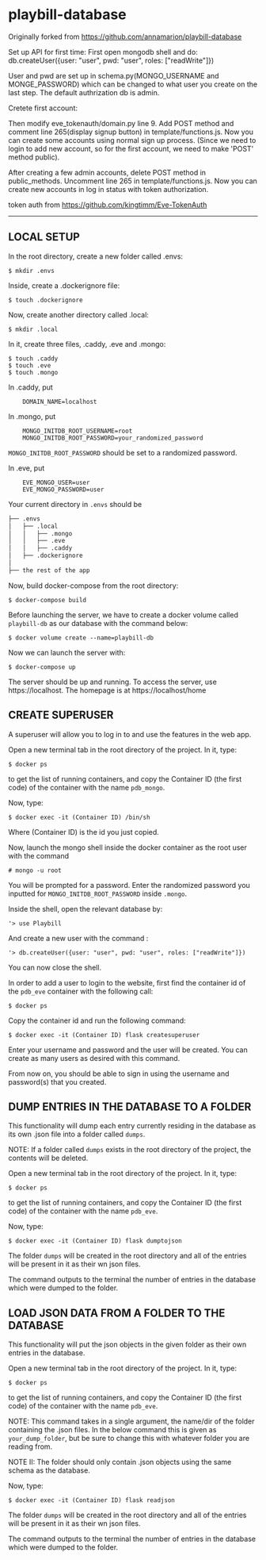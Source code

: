 # playbill-database

Originally forked from https://github.com/annamarion/playbill-database

Set up API for first time:
First open mongodb shell and do:
db.createUser({user: "user", pwd: "user", roles: ["readWrite"]})

User and pwd are set up in schema.py(MONGO_USERNAME and MONGE_PASSWORD) which can be changed to what user you create on the last step. The default authrization db is admin.

Cretete first account:

Then modify eve_tokenauth/domain.py line 9. Add POST method and comment line 265(display signup button) in template/functions.js. Now you can create some accounts using normal sign up process. (Since we need to login to add new account, so for the first account, we need to make 'POST' method public).

After creating a few admin accounts, delete POST method in public_methods. Uncomment line 265 in template/functions.js.
Now you can create new accounts in log in status with token authorization.

token auth from https://github.com/kingtimm/Eve-TokenAuth


-------------------
LOCAL SETUP
-------
In the root directory, create a new folder called .envs:

    $ mkdir .envs

Inside, create a .dockerignore file:

    $ touch .dockerignore

Now, create another directory called .local:

    $ mkdir .local

In it, create three files, .caddy, .eve and .mongo:

    $ touch .caddy
    $ touch .eve
    $ touch .mongo

In .caddy, put
```
    DOMAIN_NAME=localhost
```

In .mongo, put
```
    MONGO_INITDB_ROOT_USERNAME=root
    MONGO_INITDB_ROOT_PASSWORD=your_randomized_password
```
`MONGO_INITDB_ROOT_PASSWORD` should be set to a randomized password.

In .eve, put
```
    EVE_MONGO_USER=user
    EVE_MONGO_PASSWORD=user
```

Your current directory in `.envs` should be
```bash
├── .envs
│   ├── .local
│   │   ├── .mongo
│   │   ├── .eve
│   │   ├── .caddy
│   ├── .dockerignore
│
├── the rest of the app
```

Now, build docker-compose from the root directory:

    $ docker-compose build

Before launching the server, we have to create a docker volume called
`playbill-db` as our database with the command below:

    $ docker volume create --name=playbill-db

Now we can launch the server with:

    $ docker-compose up

The server should be up and running. To access the server, use https://localhost.
The homepage is at https://localhost/home


CREATE SUPERUSER
----
A superuser will allow you to log in to and use the features in the web app.

Open a new terminal tab in the root directory of the project. In it, type:

    $ docker ps

to get the list of running containers, and copy the Container ID (the first code)
of the container with the name `pdb_mongo`.

Now, type:

    $ docker exec -it (Container ID) /bin/sh

Where (Container ID) is the id you just copied.

Now, launch the mongo shell inside the docker container as the root user with
the command

    # mongo -u root

You will be prompted for a password. Enter the randomized password you inputted
for `MONGO_INITDB_ROOT_PASSWORD` inside `.mongo`.

Inside the shell, open the relevant database by:

    '> use Playbill

And create a new user with the command :

    '> db.createUser({user: "user", pwd: "user", roles: ["readWrite"]})

You can now close the shell.

In order to add a user to login to the website, first find the container id of
the `pdb_eve` container with the following call:

    $ docker ps

Copy the container id and run the following command:

    $ docker exec -it (Container ID) flask createsuperuser

Enter your username and password and the user will be created. You can create as
many users as desired with this command.

From now on, you should be able to sign in using the username and password(s)
that you created.


DUMP ENTRIES IN THE DATABASE TO A FOLDER
---
This functionality will dump each entry currently residing in the database as
its own .json file into a folder called `dumps`.

NOTE: If a folder called `dumps`
exists in the root directory of the project, the contents will be deleted.

Open a new terminal tab in the root directory of the project. In it, type:

    $ docker ps

to get the list of running containers, and copy the Container ID (the first code)
of the container with the name `pdb_eve`.

Now, type:

    $ docker exec -it (Container ID) flask dumptojson

The folder `dumps` will be created in the root directory and all of the
entries will be present in it as their wn json files.

The command outputs to the terminal the number of entries in the database which
were dumped to the folder.


LOAD JSON DATA FROM A FOLDER TO THE DATABASE
---
This functionality will put the json objects in the given folder as their own
entries in the database.

Open a new terminal tab in the root directory of the project. In it, type:

    $ docker ps

to get the list of running containers, and copy the Container ID (the first code)
of the container with the name `pdb_eve`.

NOTE: This command takes in a single argument, the name/dir of the folder
containing the .json files. In the below command this is given as `your_dump_folder`,
but be sure to change this with whatever folder you are reading from.

NOTE II: The folder should only contain .json objects using the same schema as
the database.

Now, type:

    $ docker exec -it (Container ID) flask readjson

The folder `dumps` will be created in the root directory and all of the
entries will be present in it as their wn json files.

The command outputs to the terminal the number of entries in the database which
were dumped to the folder.
